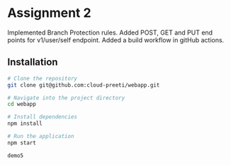# Assignment 2

Implemented Branch Protection rules.
Added POST, GET and PUT end points for v1/user/self endpoint.
Added a build workflow in gitHub actions.

## Installation

```bash
# Clone the repository
git clone git@github.com:cloud-preeti/webapp.git

# Navigate into the project directory
cd webapp

# Install dependencies
npm install

# Run the application
npm start

demo5
